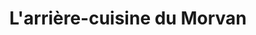---
title: "L'arrière-cuisine du Morvan"
url: /decize/larriere-cuisine-du-morvan/
shop: décoration intérieure
---